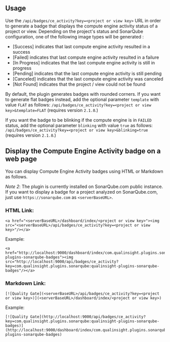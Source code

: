 ## Usage

Use the ``/api/badges/ce_activity?key=<project or view key>`` URL in order to generate a badge that displays the compute engine activity status of a project or view. Depending on the project's status and SonarQube configuration, one of the following image types will be generated :

* [Success] indicates that last compute engine activity resulted in a success
* [Failed] indicates that last compute engine activity resulted in a failure
* [In Progress] indicates that the last compute engine activity is still in progress
* [Pending] indicates that the last compute engine activity is still pending
* [Canceled] indicates that the last compute engine activity was canceled
* [Not Found] indicates that the project / view could not be found

By default, the plugin generates badges with rounded corners. If you want to generate flat badges instead, add the optional parameter ``template`` with value ``FLAT`` as follows: ``/api/badges/ce_activity?key=<project or view key>&template=FLAT`` (requires version `2.1.0`.)

If you want the badge to be blinking if the compute engine is in `FAILED` status, add the optional parameter ``blinking`` with value ``true`` as follows: ``/api/badges/ce_activity?key=<project or view key>&blinking=true`` (requires version `2.1.0`.)

## Display the Compute Engine Activity badge on a web page

You can display Compute Engine Activity badges using HTML or Markdown as follows.

*Note 2*: The plugin is currently installed on SonarQube.com public instance. If you want to display a badge for a project analyzed on SonarQube.com, just use ``https://sonarqube.com`` as ``<serverBaseURL>``.

### HTML Link:

```
<a href="<serverBaseURL>/dashboard/index/<project or view key>"><img src="<serverBaseURL>/api/badges/ce_activity?key=<project or view key>"/></a>
```

Example:

```
<a href="http://localhost:9000/dashboard/index/com.qualinsight.plugins.sonarqube:qualinsight-plugins-sonarqube-badges"><img src="http://localhost:9000/api/badges/ce_activity?key=com.qualinsight.plugins.sonarqube:qualinsight-plugins-sonarqube-badges"/></a>
```

### Markdown Link:

```
[![Quality Gate](<serverBaseURL>/api/badges/ce_activity?key=<project or view key>)](<serverBaseURL>/dashboard/index/<project or view key>)
```

Example:

```
[![Quality Gate](http://localhost:9000/api/badges/ce_activity?key=com.qualinsight.plugins.sonarqube:qualinsight-plugins-sonarqube-badges)](http://localhost:9000/dashboard/index/com.qualinsight.plugins.sonarqube:qualinsight-plugins-sonarqube-badges)
```
